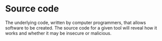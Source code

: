 [Title]: # (Código fuente)
[Order]: # (114)

# Source code

The underlying code, written by computer programmers, that allows software to be created. The source code for a given tool will reveal how it works and whether it may be insecure or malicious.